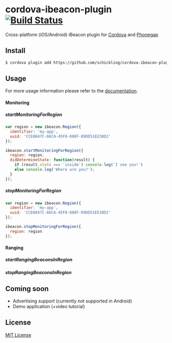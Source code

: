 cordova-ibeacon-plugin [![Build Status](https://travis-ci.org/schickling/cordova-ibeacon-plugin.svg?branch=master)](https://travis-ci.org/schickling/cordova-ibeacon-plugin)
======================

Cross-platform (iOS/Android) iBeacon plugin for [Cordova](http://cordova.apache.org/) and [Phonegap](http://phonegap.com/)

## Install

```sh
$ cordova plugin add https://github.com/schickling/cordova-ibeacon-plugin.git
```

## Usage

For more usage information please refer to the [documentation](https://github.com/schickling/cordova-ibeacon-plugin/tree/master/doc).

#### Monitoring

##### startMonitoringForRegion

```js
var region = new ibeacon.Region({
  identifier: 'my-app',
  uuid: 'CCE0847C-66CA-45F0-888F-89DD51EE38D2'
});

ibeacon.startMonitoringForRegion({
  region: region,
  didDetermineState: function(result) {
    if (result.state === 'inside') console.log('I see you!')
    else console.log('Where are you?');
  }
});
```

##### stopMonitoringForRegion

```js
var region = new ibeacon.Region({
  identifier: 'my-app',
  uuid: 'CCE0847C-66CA-45F0-888F-89DD51EE38D2'
});

ibeacon.stopMonitoringForRegion({
  region: region
});
```

#### Ranging

##### startRangingBeaconsInRegion

##### stopRangingBeaconsInRegion

## Coming soon

* Advertising support (currently not supported in Android)
* Demo application (+video tutorial)

## License

[MIT License](http://opensource.org/licenses/MIT)
